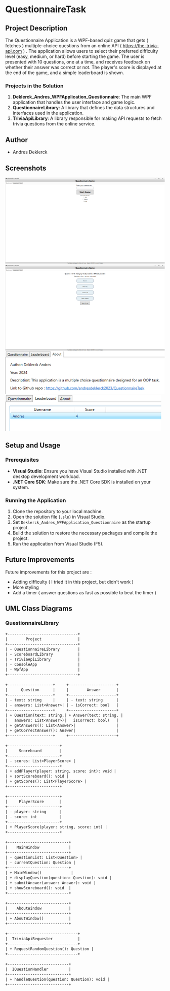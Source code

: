# QuestionnaireTask

## Project Description
The Questionnaire Application is a WPF-based quiz game that gets ( fetches ) multiple-choice questions from an online API ( https://the-trivia-api.com ) . The application allows users to select their preferred difficulty level (easy, medium, or hard) before starting the game. The user is presented with 10 questions, one at a time, and receives feedback on whether their answer was correct or not. The player's score is displayed at the end of the game, and a simple leaderboard is shown.

### Projects in the Solution
1. **Deklerck_Andres_WPFApplication_Questionnaire**: The main WPF application that handles the user interface and game logic.
2. **QuestionnaireLibrary**: A library that defines the data structures and interfaces used in the application.
3. **TriviaApiLibrary**: A library responsible for making API requests to fetch trivia questions from the online service.

## Author
- Andres Deklerck

## Screenshots
![Homepage](images/homescreen.png)
![Question Screen](images/question.png)
![Aboutpage](images/Aboutpage.png)
![Leaderboard](images/leaderboard.png)

## Setup and Usage
### Prerequisites
- **Visual Studio**: Ensure you have Visual Studio installed with .NET desktop development workload.
- **.NET Core SDK**: Make sure the .NET Core SDK is installed on your system.

### Running the Application
1. Clone the repository to your local machine.
2. Open the solution file (`.sln`) in Visual Studio.
3. Set `Deklerck_Andres_WPFApplication_Questionnaire` as the startup project.
4. Build the solution to restore the necessary packages and compile the project.
5. Run the application from Visual Studio (F5).

## Future Improvements
Future improvements for this project are :
-  Adding difficulty ( I tried it in this project, but didn't work )
-  More styling
-  Add a timer ( answer questions as fast as possible to beat the timer )

## UML Class Diagrams
### QuestionnaireLibrary
```plaintext
+-------------------------------+
|        Project                |
+-------------------------------+
| - QuestionnaireLibrary        |
| - ScoreboardLibrary           |
| - TriviaApiLibrary            |
| - ConsoleApp                  |
| - WpfApp                      |
+-------------------------------+

+--------------------+     +---------------------+
|      Question      |     |        Answer       |
+--------------------+     +---------------------+
| - text: string     |     | - text: string      |
| - answers: List<Answer>| | - isCorrect: bool   |
+--------------------+     +---------------------+
| + Question(text: string,| + Answer(text: string, |
|   answers: List<Answer>)|   isCorrect: bool)   |
| + getAnswers(): List<Answer>|                  |
| + getCorrectAnswer(): Answer|                  |
+--------------------+     +---------------------+

+-----------------------+
|     Scoreboard        |
+-----------------------+
| - scores: List<PlayerScore> |
+-----------------------+
| + addPlayer(player: string, score: int): void |
| + sortScoreboard(): void |
| + getScores(): List<PlayerScore> |
+-----------------------+

+-----------------------+
|     PlayerScore       |
+-----------------------+
| - player: string      |
| - score: int          |
+-----------------------+
| + PlayerScore(player: string, score: int) |
+-----------------------+

+---------------------------+
|    MainWindow             |
+---------------------------+
| - questionList: List<Question> |
| - currentQuestion: Question |
+---------------------------+
| + MainWindow()             |
| + displayQuestion(question: Question): void |
| + submitAnswer(answer: Answer): void |
| + showScoreboard(): void  |
+---------------------------+

+---------------------------+
|    AboutWindow            |
+---------------------------+
| + AboutWindow()           |
+---------------------------+

+-------------------------------+
|  TriviaApiRequester           |
+-------------------------------+
| + RequestRandomQuestion(): Question |
+-------------------------------+

+---------------------------+
|  IQuestionHandler         |
+---------------------------+
| + handleQuestion(question: Question): void |
+---------------------------+



